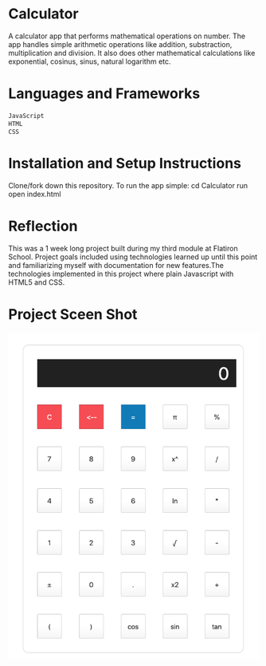# Calculator


A calculator app that performs mathematical operations on number. The app handles simple arithmetic operations like addition, substraction, multiplication and division. It also does other mathematical calculations like exponential, cosinus, sinus, natural logarithm etc.

# Languages and Frameworks 
    JavaScript
    HTML
    CSS

# Installation and Setup Instructions

Clone/fork down this repository. To run the app simple:
    cd Calculator
    run open index.html

# Reflection

This was a  1 week long project built during my third module at Flatiron School. Project goals included using technologies learned up until this point and familiarizing myself with documentation for new features.The technologies implemented in this project where plain Javascript with HTML5 and CSS.

# Project Sceen Shot

![Calculator](Calculator.png)







